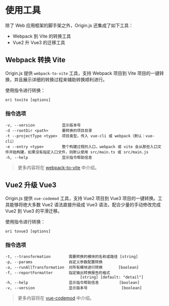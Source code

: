 # 使用工具

除了 Web 应用框架的脚手架之外，Origin.js 还集成了如下工具：
- Webpack 到 Vite 的转换工具
- Vue2 升 Vue3 的迁移工具

## Webpack 转换 Vite

Origin.js 提供 `webpack-to-vite` 工具，支持 Webpack 项目到 Vite 项目的一键转换，并且展示详细的转换过程来辅助转换顺利进行。

使用指令进行转换：

```shell
ori tovite [options]
```

### 指令选项

```
-v, --version            显示版本号
-d --rootDir <path>      要转换的项目目录
-t --projectType <type>  项目类型，传入 vue-cli 或 webpack（默认：vue-cli）
-e --entry <type>        整个构建过程的入口，webpack 或 vite 会从那些入口文件开始构建，如果没有指定入口文件，则默认使用 src/main.ts 或 src/main.js
-h, --help               显示指令帮助信息
```

> 更多内容将在 [webpack-to-vite](https://originjs.org/guide/tools/webpack-to-vite/) 中介绍。

## Vue2 升级 Vue3

Origin.js 提供 `vue-codemod` 工具，支持 Vue2 项目到 Vue3 项目的一键转换。工具能够将绝大多数 Vue2 语法直接升级成 Vue3 语法，配合少量的手动修改完成 Vue2 到 Vue3 的平滑迁移。

使用指令进行转换：

```shell
ori tovue3 [options]
```

### 指令选项

```
-t, --transformation        需要转换的模块的名称或路径 [string]
-p, --params                自定义参数配置转换
-a, --runAllTransformation  对所有模块进行转换       [boolean]
-f, --reportFormatter       指定输出转换报告的格式
                                 [string] [default: "detail"]
-h, --help                  显示指令帮助信息         [boolean]
-v, --version               显示版本号               [boolean]
```

> 更多内容将在 [vue-codemod](https://originjs.org/guide/tools/vue-codemod/) 中介绍。

